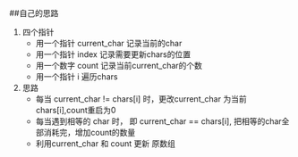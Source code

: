 ##自己的思路
1. 四个指针
    - 用一个指针 current_char 记录当前的char
    - 用一个指针 index 记录需要更新chars的位置
    - 用一个数字 count 记录当前current_char的个数
    - 用一个指针 i 遍历chars
2. 思路
    - 每当 current_char != chars[i] 时，更改current_char 为当前chars[i],count重启为0
    - 每当遇到相等的 char 时， 即 current_char == chars[i], 把相等的char全部消耗完，增加count的数量
    - 利用current_char 和 count 更新 原数组
